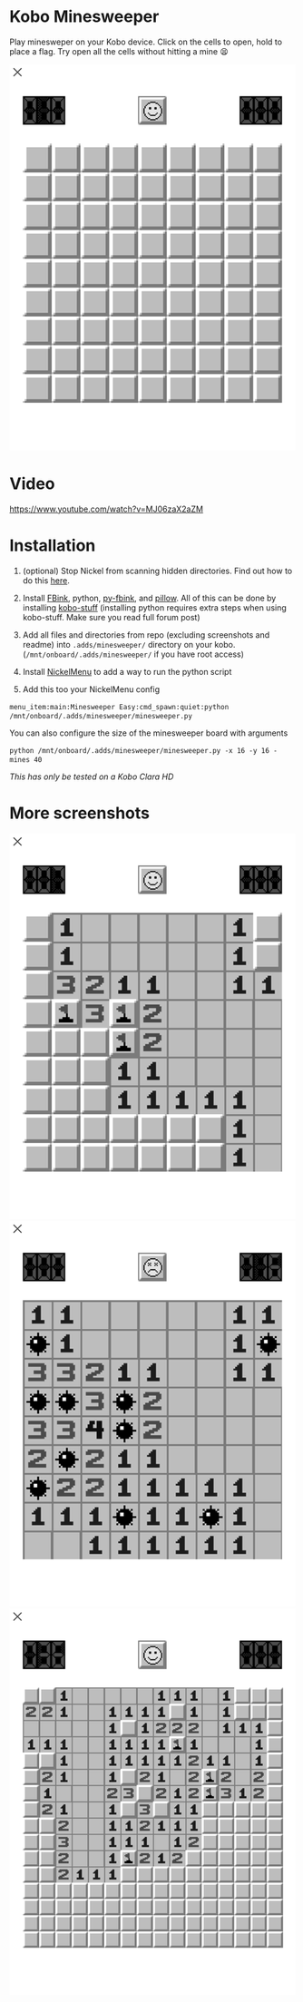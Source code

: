 # Kobo Minesweeper
Play minesweper on your Kobo device. Click on the cells to open, hold to place a flag. Try open all the cells without hitting a mine 😫

![](https://github.com/SheepWizard/kobo-minesweeper/blob/main/screenshots/screenshot_2.png?raw=true)

# Video

https://www.youtube.com/watch?v=MJ06zaX2aZM

# Installation

1. (optional)
  Stop Nickel from scanning hidden directories. Find out how to do this [here](https://github.com/koreader/koreader/wiki/Installation-on-Kobo-devices#important-notes).

2. Install [FBink](https://www.mobileread.com/forums/showthread.php?t=299110"), python, [py-fbink](https://github.com/NiLuJe/py-fbink), and [pillow](https://pypi.org/project/Pillow/). All of this can be done by installing [kobo-stuff](https://www.mobileread.com/forums/showthread.php?t=254214) (installing python requires extra steps when using kobo-stuff. Make sure you read full forum post)

3. Add all files and directories from repo (excluding screenshots and readme) into `.adds/minesweeper/` directory on your kobo. (`/mnt/onboard/.adds/minesweeper/` if you have root access)

4. Install [NickelMenu](https://github.com/pgaskin/NickelMenu/releases) to add a way to run the python script

5. Add this too your NickelMenu config
```
menu_item:main:Minesweeper Easy:cmd_spawn:quiet:python /mnt/onboard/.adds/minesweeper/minesweeper.py
```
You can also configure the size of the minesweeper board with arguments
```
python /mnt/onboard/.adds/minesweeper/minesweeper.py -x 16 -y 16 -mines 40
```

*This has only be tested on a Kobo Clara HD*

# More screenshots

![](https://github.com/SheepWizard/kobo-minesweeper/blob/main/screenshots/screenshot_3.png?raw=true)
![](https://github.com/SheepWizard/kobo-minesweeper/blob/main/screenshots/screenshot_4.png?raw=true)
![](https://github.com/SheepWizard/kobo-minesweeper/blob/main/screenshots/screenshot_1.png?raw=true)

